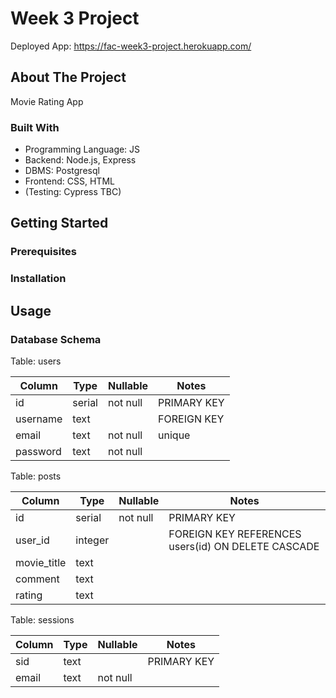 # Week 3 Project

Deployed App: https://fac-week3-project.herokuapp.com/

## About The Project

Movie Rating App

### Built With

- Programming Language: JS
- Backend: Node.js, Express
- DBMS: Postgresql
- Frontend: CSS, HTML
- (Testing: Cypress TBC)

## Getting Started


### Prerequisites


### Installation





## Usage

### Database Schema

Table: users

| Column        | Type          | Nullable | Notes    |
| ------------- | ------------- | -------- | -------- |
| id      | serial          | not null | PRIMARY KEY    |
| username           | text         |   | FOREIGN KEY     |
| email       | text          | not null |  unique  |
| password       | text          | not null |     |


Table: posts

| Column        | Type          | Nullable | Notes    |
| ------------- | ------------- | -------- | -------- |
| id      | serial          | not null | PRIMARY KEY    |
| user_id           | integer         |   | FOREIGN KEY  REFERENCES users(id) ON DELETE CASCADE  |
| movie_title        | text          |  |     |
| comment        | text          |  |     |
| rating        | text          |  |     |


Table: sessions

| Column        | Type          | Nullable | Notes    |
| ------------- | ------------- | -------- | -------- |
| sid      | text          |  | PRIMARY KEY    |
| email           | text         |  not null |      |




